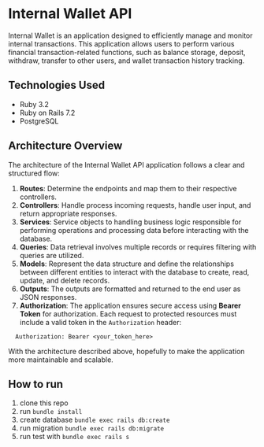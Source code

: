 # Internal Wallet API
Internal Wallet is an application designed to efficiently manage and monitor internal transactions. This application allows users to perform various financial transaction-related functions, such as balance storage, deposit, withdraw, transfer to other users, and wallet transaction history tracking.

## Technologies Used
- Ruby 3.2
- Ruby on Rails 7.2
- PostgreSQL

## Architecture Overview
The architecture of the Internal Wallet API application follows a clear and structured flow:
1. **Routes**:  Determine the endpoints and map them to their respective controllers.
2. **Controllers**: Handle process incoming requests, handle user input, and return appropriate responses.
3. **Services**: Service objects to handling business logic responsible for performing operations and processing data before interacting with the database.
4. **Queries**: Data retrieval involves multiple records or requires filtering with queries are utilized.
5. **Models**: Represent the data structure and define the relationships between different entities to interact with the database to create, read, update, and delete records.
6. **Outputs**: The outputs are formatted and returned to the end user as JSON responses.
7. **Authorization**: The application ensures secure access using **Bearer Token** for authorization. Each request to protected resources must include a valid token in the `Authorization` header:

  ```
    Authorization: Bearer <your_token_here>
  ```
With the architecture described above, hopefully to make the application more maintainable and scalable.

## How to run
1. clone this repo
2. run `bundle install`
3. create database `bundle exec rails db:create`
4. run migration `bundle exec rails db:migrate`
5. run test with `bundle exec rails s`

